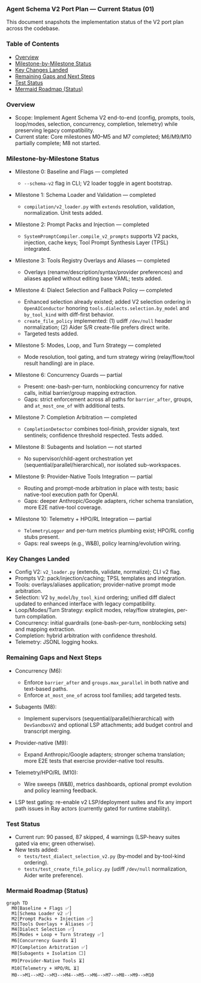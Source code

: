 ### Agent Schema V2 Port Plan — Current Status (01)

This document snapshots the implementation status of the V2 port plan across the codebase.

### Table of Contents
- [Overview](#overview)
- [Milestone-by-Milestone Status](#milestone-by-milestone-status)
- [Key Changes Landed](#key-changes-landed)
- [Remaining Gaps and Next Steps](#remaining-gaps-and-next-steps)
- [Test Status](#test-status)
- [Mermaid Roadmap (Status)](#mermaid-roadmap-status)

### Overview
- Scope: Implement Agent Schema V2 end-to-end (config, prompts, tools, loop/modes, selection, concurrency, completion, telemetry) while preserving legacy compatibility.
- Current state: Core milestones M0–M5 and M7 completed; M6/M9/M10 partially complete; M8 not started.

### Milestone-by-Milestone Status
- Milestone 0: Baseline and Flags — completed
  - `--schema-v2` flag in CLI; V2 loader toggle in agent bootstrap.

- Milestone 1: Schema Loader and Validation — completed
  - `compilation/v2_loader.py` with `extends` resolution, validation, normalization. Unit tests added.

- Milestone 2: Prompt Packs and Injection — completed
  - `SystemPromptCompiler.compile_v2_prompts` supports V2 packs, injection, cache keys; Tool Prompt Synthesis Layer (TPSL) integrated.

- Milestone 3: Tools Registry Overlays and Aliases — completed
  - Overlays (rename/description/syntax/provider preferences) and aliases applied without editing base YAML; tests added.

- Milestone 4: Dialect Selection and Fallback Policy — completed
  - Enhanced selection already existed; added V2 selection ordering in `OpenAIConductor` honoring `tools.dialects.selection.by_model` and `by_tool_kind` with diff-first behavior.
  - `create_file_policy` implemented: (1) udiff `/dev/null` header normalization; (2) Aider S/R create-file prefers direct write.
  - Targeted tests added.

- Milestone 5: Modes, Loop, and Turn Strategy — completed
  - Mode resolution, tool gating, and turn strategy wiring (relay/flow/tool result handling) are in place.

- Milestone 6: Concurrency Guards — partial
  - Present: one-bash-per-turn, nonblocking concurrency for native calls, initial barrier/group mapping extraction.
  - Gaps: strict enforcement across all paths for `barrier_after`, groups, and `at_most_one_of` with additional tests.

- Milestone 7: Completion Arbitration — completed
  - `CompletionDetector` combines tool-finish, provider signals, text sentinels; confidence threshold respected. Tests added.

- Milestone 8: Subagents and Isolation — not started
  - No supervisor/child-agent orchestration yet (sequential/parallel/hierarchical), nor isolated sub-workspaces.

- Milestone 9: Provider-Native Tools Integration — partial
  - Routing and prompt-mode arbitration in place with tests; basic native-tool execution path for OpenAI.
  - Gaps: deeper Anthropic/Google adapters, richer schema translation, more E2E native-tool coverage.

- Milestone 10: Telemetry + HPO/RL Integration — partial
  - `TelemetryLogger` and per-turn metrics plumbing exist; HPO/RL config stubs present.
  - Gaps: real sweeps (e.g., W&B), policy learning/evolution wiring.

### Key Changes Landed
- Config V2: `v2_loader.py` (extends, validate, normalize); CLI v2 flag.
- Prompts V2: pack/injection/caching; TPSL templates and integration.
- Tools: overlays/aliases application; provider-native prompt mode arbitration.
- Selection: V2 `by_model`/`by_tool_kind` ordering; unified diff dialect updated to enhanced interface with legacy compatibility.
- Loop/Modes/Turn Strategy: explicit modes, relay/flow strategies, per-turn compilation.
- Concurrency: initial guardrails (one-bash-per-turn, nonblocking sets) and mapping extraction.
- Completion: hybrid arbitration with confidence threshold.
- Telemetry: JSONL logging hooks.

### Remaining Gaps and Next Steps
- Concurrency (M6):
  - Enforce `barrier_after` and `groups.max_parallel` in both native and text-based paths.
  - Enforce `at_most_one_of` across tool families; add targeted tests.

- Subagents (M8):
  - Implement supervisors (sequential/parallel/hierarchical) with `DevSandboxV2` and optional LSP attachments; add budget control and transcript merging.

- Provider-native (M9):
  - Expand Anthropic/Google adapters; stronger schema translation; more E2E tests that exercise provider-native tool results.

- Telemetry/HPO/RL (M10):
  - Wire sweeps (W&B), metrics dashboards, optional prompt evolution and policy learning feedback.

- LSP test gating: re-enable v2 LSP/deployment suites and fix any import path issues in Ray actors (currently gated for runtime stability).

### Test Status
- Current run: 90 passed, 87 skipped, 4 warnings (LSP-heavy suites gated via env; green otherwise).
- New tests added:
  - `tests/test_dialect_selection_v2.py` (by-model and by-tool-kind ordering).
  - `tests/test_create_file_policy.py` (udiff `/dev/null` normalization, Aider write preference).

### Mermaid Roadmap (Status)
```mermaid
graph TD
  M0[Baseline + Flags ✅]
  M1[Schema Loader v2 ✅]
  M2[Prompt Packs + Injection ✅]
  M3[Tools Overlays + Aliases ✅]
  M4[Dialect Selection ✅]
  M5[Modes + Loop + Turn Strategy ✅]
  M6[Concurrency Guards ⏳]
  M7[Completion Arbitration ✅]
  M8[Subagents + Isolation ⬜]
  M9[Provider-Native Tools ⏳]
  M10[Telemetry + HPO/RL ⏳]
  M0-->M1-->M2-->M3-->M4-->M5-->M6-->M7-->M8-->M9-->M10
```


